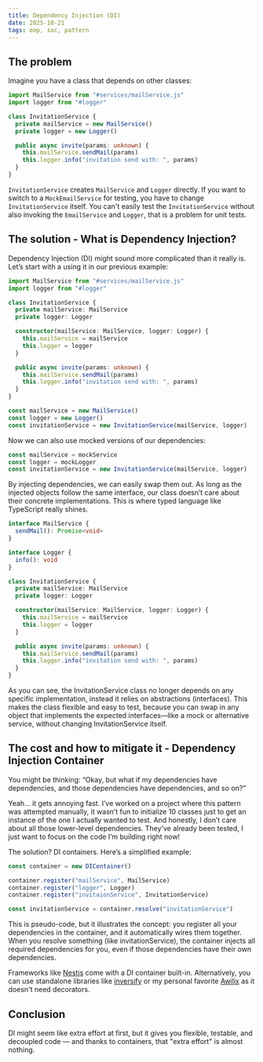 ```yaml
---
title: Dependency Injection (DI)
date: 2025-10-21
tags: oop, ioc, pattern
---
```

## The problem

Imagine you have a class that depends on other classes:
```typescript 
import MailService from "#services/mailService.js"
import logger from "#logger"

class InvitationService {
  private mailService = new MailService()
  private logger = new Logger()

  public async invite(params: unknown) {
    this.mailService.sendMail(params)
    this.logger.info("invitation send with: ", params)
  }
}
```
`InvitationService` creates `MailService` and `Logger` directly. If you want to switch to a `MockEmailService` for testing, you have to change `InvitationService` itself.
You can't easily test the `InvitationService` without also invoking the `EmailService` and `Logger`, that is a problem for unit tests.


## The solution - What is Dependency Injection?
Dependency Injection (DI) might sound more complicated than it really is. Let’s start with a using it in our previous example:
```typescript
import MailService from "#services/mailService.js"
import logger from "#logger"

class InvitationService {
  private mailService: MailService
  private logger: Logger

  constructor(mailService: MailService, logger: Logger) {
    this.mailService = mailService
    this.logger = logger
  }

  public async invite(params: unknown) {
    this.mailService.sendMail(params)
    this.logger.info("invitation send with: ", params)
  }
}

const mailService = new MailService()
const logger = new Logger()
const invitationService = new InvitationService(mailService, logger)
```


Now we can also use mocked versions of our dependencies:
```typescript
const mailService = mockService
const logger = mockLogger
const invitationService = new InvitationService(mailService, logger)
```

By injecting dependencies, we can easily swap them out. As long as the injected objects follow the same interface, our class doesn’t care about their concrete implementations. This is where typed language like TypeScript really shines.

```typescript
interface MailService {
  sendMail(): Promise<void>
}

interface Logger {
  info(): void
}

class InvitationService {
  private mailService: MailService
  private logger: Logger

  constructor(mailService: MailService, logger: Logger) {
    this.mailService = mailService
    this.logger = logger
  }

  public async invite(params: unknown) {
    this.mailService.sendMail(params)
    this.logger.info("invitation send with: ", params)
  }
}
```
As you can see, the InvitationService class no longer depends on any specific implementation, instead it relies on abstractions (interfaces). This makes the class flexible and easy to test, because you can swap in any object that implements the expected interfaces—like a mock or alternative service, without changing InvitationService itself.
## The cost and how to mitigate it - Dependency Injection Container

You might be thinking: “Okay, but what if my dependencies have dependencies, and those dependencies have dependencies, and so on?”

Yeah… it gets annoying fast.
I’ve worked on a project where this pattern was attempted manually, it wasn’t fun to initialize 10 classes just to get an instance of the one I actually wanted to test.
And honestly, I don’t care about all those lower-level dependencies. They’ve already been tested, I just want to focus on the code I’m building right now!

The solution? DI containers. Here’s a simplified example:
```typescript
const container = new DIContainer()

container.register("mailService", MailService)
container.register("logger", Logger)
container.register("invitaionService", InvitationService)

const invitationService = container.resolve("invitationService")
```

This is pseudo-code, but it illustrates the concept: you register all your dependencies in the container, and it automatically wires them together. When you resolve something (like invitationService), the container injects all required dependencies for you, even if those dependencies have their own dependencies.

Frameworks like [Nestjs](https://docs.nestjs.com/fundamentals/custom-providers) come with a DI container built-in. Alternatively, you can use standalone libraries like [inversify](https://inversify.io/) or my personal favorite [Awilix](https://github.com/jeffijoe/awilix) as it doesn't need decorators.

## Conclusion

DI might seem like extra effort at first, but it gives you flexible, testable, and decoupled code — and thanks to containers, that "extra effort" is almost nothing.
